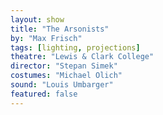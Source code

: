 ```yaml
---
layout: show
title: "The Arsonists"
by: "Max Frisch"
tags: [lighting, projections]
theatre: "Lewis & Clark College"
director: "Stepan Simek"
costumes: "Michael Olich"
sound: "Louis Umbarger"
featured: false
---
```

